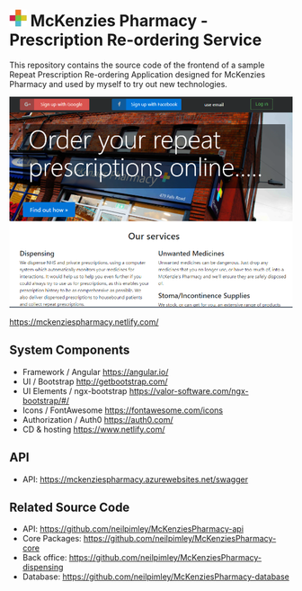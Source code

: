 <img src="https://github.com/neilpimley/McKenziesPharmacy-ui/raw/master/src/assets/images/cross.png" height="30" /> McKenzies Pharmacy - Prescription Re-ordering Service
================================

This repository contains the source code of the frontend of a sample Repeat Prescription Re-ordering Application designed for McKenzies Pharmacy and used by myself to try out new technologies.

![alt text](https://github.com/neilpimley/McKenziesPharmacy-ui/blob/master/screenshot.png)

https://mckenziespharmacy.netlify.com/

## System Components

- Framework / Angular https://angular.io/
- UI / Bootstrap  http://getbootstrap.com/
- UI Elements / ngx-bootstrap  https://valor-software.com/ngx-bootstrap/#/
- Icons / FontAwesome https://fontawesome.com/icons
- Authorization / Auth0 https://auth0.com/
- CD & hosting https://www.netlify.com/

## API
- API: https://mckenziespharmacy.azurewebsites.net/swagger

## Related Source Code

- API: https://github.com/neilpimley/McKenziesPharmacy-api
- Core Packages: https://github.com/neilpimley/McKenziesPharmacy-core
- Back office: https://github.com/neilpimley/McKenziesPharmacy-dispensing
- Database: https://github.com/neilpimley/McKenziesPharmacy-database
